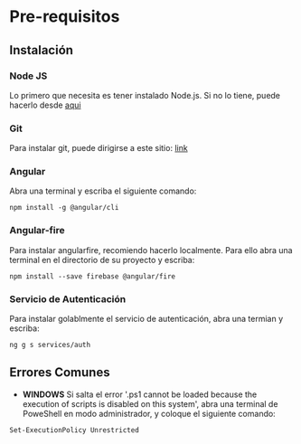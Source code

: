 # Pre-requisitos

## Instalación

### Node JS

Lo primero que necesita es tener instalado Node.js. Si no lo tiene, puede hacerlo desde [aqui](https://nodejs.org/es/download/)

### Git

Para instalar git, puede dirigirse a este sitio: [link](https://git-scm.com/download/win)

### Angular

Abra una terminal y escriba el siguiente comando:

```
npm install -g @angular/cli
```

### Angular-fire

Para instalar angularfire, recomiendo hacerlo localmente. Para ello abra una terminal en el directorio de su proyecto y escriba:

```
npm install --save firebase @angular/fire
```

### Servicio de Autenticación

Para instalar golablmente el servicio de autenticación, abra una termian y escriba: 
```
ng g s services/auth
```

## Errores Comunes

- **WINDOWS** Si salta el error '.ps1 cannot be loaded because the execution of scripts is disabled on this system', abra una terminal de PoweShell en modo administrador, y coloque el siguiente comando:

```
Set-ExecutionPolicy Unrestricted
```
